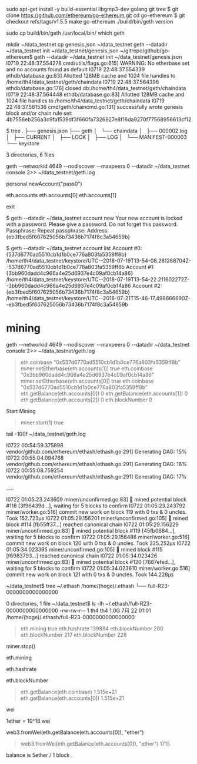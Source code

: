 sudo apt-get install -y build-essential libgmp3-dev golang git tree
$ git clone https://github.com/ethereum/go-ethereum.git
cd go-ethereum
$ git checkout refs/tags/v1.5.5
make go-ethereum
./build/bin/geth version

sudo cp build/bin/geth /usr/local/bin/
which geth


mkdir ~/data_testnet
cp genesis.json ~/data_testnet
geth --datadir ~/data_testnet init ~/data_testnet/genesis.json
~/gitrepo/github/go-ethereum$ geth --datadir ~/data_testnet init ~/data_testnet/genesis.json
I0719 22:48:37.554278 cmd/utils/flags.go:615] WARNING: No etherbase set and no accounts found as default
I0719 22:48:37.554339 ethdb/database.go:83] Allotted 128MB cache and 1024 file handles to /home/th4/data_testnet/geth/chaindata
I0719 22:48:37.564396 ethdb/database.go:176] closed db:/home/th4/data_testnet/geth/chaindata
I0719 22:48:37.564448 ethdb/database.go:83] Allotted 128MB cache and 1024 file handles to /home/th4/data_testnet/geth/chaindata
I0719 22:48:37.581536 cmd/geth/chaincmd.go:131] successfully wrote genesis block and/or chain rule set: 4b7556eb256a3c9fa1539df3f660fa7326927e8f16da9270f77568956613cf12

$ tree
.
├── genesis.json
├── geth
│   └── chaindata
│       ├── 000002.log
│       ├── CURRENT
│       ├── LOCK
│       ├── LOG
│       └── MANIFEST-000003
└── keystore

3 directories, 6 files

geth --networkid 4649 --nodiscover --maxpeers 0 --datadir ~/data_testnet console 2>> ~/data_testnet/geth.log

personal.newAccount("pass0")

eth.accounts
eth.accounts[0]
eth.accounts[1]

exit

$ geth --datadir ~/data_testnet account new
Your new account is locked with a password. Please give a password. Do not forget this password.
Passphrase:
Repeat passphrase:
Address: {eb3fbed5f607625056b73436b7174f8c3a54659b}

$ geth --datadir ~/data_testnet account list
Account #0: {537d6770ad5510cb1d1b0ce776a803fa5359ff8b} /home/th4/data_testnet/keystore/UTC--2018-07-19T13-54-08.281288704Z--537d6770ad5510cb1d1b0ce776a803fa5359ff8b
Account #1: {3bb960dadd4c966a4e25d6937e4c09af0cb14a86} /home/th4/data_testnet/keystore/UTC--2018-07-19T13-54-22.211602272Z--3bb960dadd4c966a4e25d6937e4c09af0cb14a86
Account #2: {eb3fbed5f607625056b73436b7174f8c3a54659b} /home/th4/data_testnet/keystore/UTC--2018-07-21T15-46-17.498666690Z--eb3fbed5f607625056b73436b7174f8c3a54659b


# mining

geth --networkid 4649 --nodiscover --maxpeers 0 --datadir ~/data_testnet console 2>> ~/data_testnet/geth.log

> eth.coinbase
"0x537d6770ad5510cb1d1b0ce776a803fa5359ff8b"
> miner.setEtherbase(eth.accounts[1])
true
> eth.coinbase
"0x3bb960dadd4c966a4e25d6937e4c09af0cb14a86"
> miner.setEtherbase(eth.accounts[0])
true
> eth.coinbase
"0x537d6770ad5510cb1d1b0ce776a803fa5359ff8b"
> eth.getBalance(eth.accounts[0])
0
> eth.getBalance(eth.accounts[1])
0
> eth.getBalance(eth.accounts[2])
0
> eth.blockNumber
0

Start Mining
> miner.start(1)
true

tail -100f ~/data_testnet/geth.log

I0722 00:54:59.375898 vendor/github.com/ethereum/ethash/ethash.go:291] Generating DAG: 15%
I0722 00:55:04.094768 vendor/github.com/ethereum/ethash/ethash.go:291] Generating DAG: 16%
I0722 00:55:08.759254 vendor/github.com/ethereum/ethash/ethash.go:291] Generating DAG: 17%

.....

I0722 01:05:23.243609 miner/unconfirmed.go:83] 🔨  mined potential block #118 [3f96439d…], waiting for 5 blocks to confirm
I0722 01:05:23.243792 miner/worker.go:516] commit new work on block 119 with 0 txs & 0 uncles. Took 152.723µs
I0722 01:05:29.156201 miner/unconfirmed.go:105] 🔗  mined block #114 [fb55ff37…] reached canonical chain
I0722 01:05:29.156229 miner/unconfirmed.go:83] 🔨  mined potential block #119 [45fb0684…], waiting for 5 blocks to confirm
I0722 01:05:29.156486 miner/worker.go:516] commit new work on block 120 with 0 txs & 0 uncles. Took 225.252µs
I0722 01:05:34.023395 miner/unconfirmed.go:105] 🔗  mined block #115 [f6983793…] reached canonical chain
I0722 01:05:34.023426 miner/unconfirmed.go:83] 🔨  mined potential block #120 [7667efed…], waiting for 5 blocks to confirm
I0722 01:05:34.023610 miner/worker.go:516] commit new work on block 121 with 0 txs & 0 uncles. Took 144.228µs

~/data_testnet$ tree ~/.ethash
/home/(hoge)/.ethash
└── full-R23-0000000000000000

0 directories, 1 file
~/data_testnet$ ls -lh ~/.ethash/full-R23-0000000000000000
-rw-rw-r-- 1 th4 th4 1.0G  7月 22 01:01 /home/(hoge)/.ethash/full-R23-0000000000000000


> eth.mining
true
> eth.hashrate
139894
> eth.blockNumber
200
> eth.blockNumber
217
> eth.blockNumber
228


miner.stop()

eth.mining

eth.hashrate

eth.blockNumber

> eth.getBalance(eth.coinbase)
1.515e+21
> eth.getBalance(eth.accounts[0])
1.515e+21

wei

1ether = 10^18 wei

web3.fromWei(eth.getBalance(eth.accounts[0]), "ether")

> web3.fromWei(eth.getBalance(eth.accounts[0]), "ether")
1715

balance is 5ether / 1 block .
